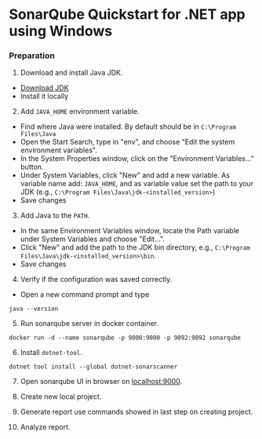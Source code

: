 # SonarQube Quickstart for .NET app using Windows

### Preparation

1. Download and install Java JDK.
- [Download JDK](https://www.oracle.com/java/technologies/downloads/)
- Install it locally

2. Add `JAVA_HOME` environment variable.
- Find where Java were installed. By default should be in `C:\Program Files\Java`
- Open the Start Search, type in "env", and choose "Edit the system environment variables".
- In the System Properties window, click on the "Environment Variables..." button.
- Under System Variables, click "New" and add a new variable. As variable name add: `JAVA_HOME`,
  and as variable value set the path to your JDK (e.g., `C:\Program Files\Java\jdk-<installed_version>`)
- Save changes

3. Add Java to the `PATH`.
- In the same Environment Variables window, locate the Path variable under System Variables and choose "Edit…".
- Click "New" and add the path to the JDK bin directory, e.g., `C:\Program Files\Java\jdk-<installed_version>\bin`.
- Save changes

4. Verify if the configuration was saved correctly.
- Open a new command prompt and type
```shell
java --version
```

5. Run sonarqube server in docker container.
```shell
docker run -d --name sonarqube -p 9000:9000 -p 9092:9092 sonarqube
```

6. Install `dotnet-tool`.
```shell
dotnet tool install --global dotnet-sonarscanner
```

7. Open sonarqube UI in browser on [localhost:9000](localhost:9000).

8. Create new local project.
9. Generate report use commands showed in last step on creating project.
10. Analyze report.
